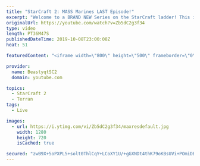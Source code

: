 ```yaml
---
title: "StarCraft 2: MASS Marines LAST Episode!"
excerpt: "Welcome to a BRAND NEW Series on the StarCraft ladder! This is the \"Mass Marines to Grandmaster\" challenge, where the only attacking unit that I'm allowed to make is Marines - and that's it! I am allowed to make Medivacs just so that the gaemplay is not too monotonous, but I believe I could even make"
originalUrl: https://youtube.com/watch?v=Zb5dC2g3f34
type: video
length: PT36M47S
publishedDateTime: 2019-10-08T23:00:08Z
heat: 51

featuredContent: "<iframe width=\"800\" height=\"500\" frameborder=\"0\" src=\"https://www.youtube.com/embed/Zb5dC2g3f34\" allow=\"accelerometer; autoplay; encrypted-media; gyroscope; picture-in-picture\" allowfullscreen></iframe>"

provider:
  name: BeastyqtSC2
  domain: youtube.com

topics:
  - StarCraft 2
  - Terran
tags:
  - Live

images:
  - url: https://i.ytimg.com/vi/Zb5dC2g3f34/maxresdefault.jpg
    width: 1280
    height: 720
    isCached: true

secured: "zwB9X+5oPXPL5+solt0ThlCqY+LCoXY1U/+gGXNDt4thK79oKBsUVi+POmiDBfkJGIL8qMZSHgFxMo6bFN7bFh8+ClZV84sB7RyIBK6me2yTL5P1lWt+EjN6gVp4M4pOYBPRnLbzwDPVZ7bZhOPIuuPyMO4Jef5w22OB58ylLnOq2KoI2VlNxBFoP4iyLdqk3/rkamGr+GOmULYTl6/Y/mtdKRyqb0H8Z6PcAWHFGGXngJptmYZqQlgkfasCrUBE+Bs8oyOv9IosqocWp5rKgHD6NzSUc52U7vtJItuz4FPqo7r3FjaXMuueI8lKJyIq8jt0VSObENbR0MfMA97t0Z3Gz4kKFmlrKtY9HlvNli/MS3Nd1LHqjtTrPf/3qCcb96+E8mTzMl6KSb6ZZpDpdJHlW0qW3xlQjMVVACUfIEA=;bqP+wX0vNDy2MT8TowYwsQ=="
---
```


